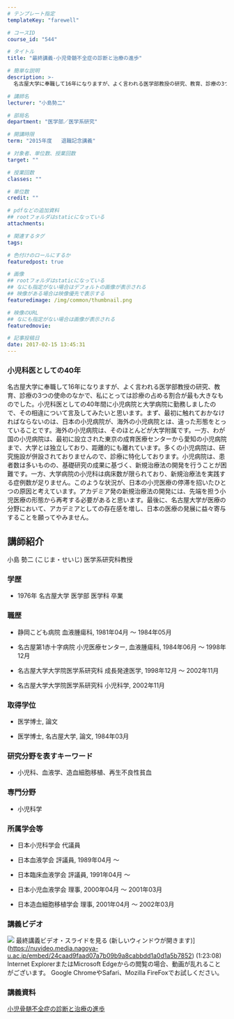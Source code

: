 ```yaml
---
# テンプレート指定
templateKey: "farewell"

# コースID
course_id: "544"

# タイトル
title: "最終講義-小児骨髄不全症の診断と治療の進歩"

# 簡単な説明
description: >-
  名古屋大学に奉職して16年になりますが、よく言われる医学部教授の研究、教育、診療の3つの使命のなかで、私にとっては診療の占める割合が最も大きなものでした。小児科医としての40年間に小児病院と大...

# 講師名
lecturer: "小島勢二"

# 部局名
department: "医学部／医学系研究"

# 開講時限
term: "2015年度	退職記念講義"

# 対象者、単位数、授業回数
target: ""

# 授業回数
classes: ""

# 単位数
credit: ""

# pdfなどの追加資料
## rootフォルダはstaticになっている
attachments: 

# 関連するタグ
tags:

# 色付けのロールにするか
featuredpost: true

# 画像
## rootフォルダはstaticになっている
## なにも指定がない場合はデフォルトの画像が表示される
## 映像がある場合は映像優先で表示する
featuredimage: /img/common/thumbnail.png

# 映像のURL
## なにも指定がない場合は画像が表示される
featuredmovie: 

# 記事投稿日
date: 2017-02-15 13:45:31
---
```


### 小児科医としての40年


名古屋大学に奉職して16年になりますが、よく言われる医学部教授の研究、教育、診療の3つの使命のなかで、私にとっては診療の占める割合が最も大きなものでした。小児科医としての40年間に小児病院と大学病院に勤務しましたので、その相違について言及してみたいと思います。まず、最初に触れておかなければならないのは、日本の小児病院が、海外の小児病院とは、違った形態をとっていることです。海外の小児病院は、そのほとんどが大学附属です。一方、わが国の小児病院は、最初に設立された東京の成育医療センターから愛知の小児病院まで、大学とは独立しており、距離的にも離れています。多くの小児病院は、研究施設が併設されておりませんので、診療に特化しております。小児病院は、患者数は多いものの、基礎研究の成果に基づく、新規治療法の開発を行うことが困難です。一方、大学病院の小児科は病床数が限られており、新規治療法を実践する症例数が足りません。このような状況が、日本の小児医療の停滞を招いたひとつの原因と考えています。アカデミア発の新規治療法の開発には、先端を担う小児医療の形態から再考する必要があると思います。最後に、名古屋大学が医療の分野において、アカデミアとしての存在感を増し、日本の医療の発展に益々寄与することを願ってやみません。


## 講師紹介


小島 勢二 (こじま・せいじ) 医学系研究科教授


### 学歴



* 1976年 名古屋大学 医学部 医学科 卒業


### 職歴



* 静岡こども病院 血液腫瘍科, 1981年04月 ～ 1984年05月

* 名古屋第1赤十字病院 小児医療センター, 血液腫瘍科, 1984年06月 ～ 1998年12月


* 名古屋大学大学院医学系研究科 成長発達医学, 1998年12月 ～ 2002年11月


* 名古屋大学大学院医学系研究科 小児科学, 2002年11月


### 取得学位




* 医学博士, 論文


* 医学博士, 名古屋大学, 論文, 1984年03月


### 研究分野を表すキーワード



* 小児科、血液学、造血細胞移植、再生不良性貧血


### 専門分野



* 小児科学


### 所属学会等



* 日本小児科学会 代議員

* 日本血液学会 評議員, 1989年04月 ～

* 日本臨床血液学会 評議員, 1991年04月 ～

* 日本小児血液学会 理事, 2000年04月 ～ 2001年03月

* 日本造血細胞移植学会 理事, 2001年04月 ～ 2002年03月


### 講義ビデオ



![](/files/544/5.png) 最終講義ビデオ・スライドを見る (新しいウィンドウが開きます)](https://nuvideo.media.nagoya-u.ac.jp/embed/24caad9faad07a7b09b9a8cabbdd1a0d1a5b7852) (1:23:08)
Internet ExplorerまたはMicrosoft Edgeからの閲覧の場合、動画が乱れることがございます。
Google ChromeやSafari、Mozilla FireFoxでお試しください。


### 講義資料


[小児骨髄不全症の診断と治療の進歩](/files/544/2016.3.18.pdf) 
